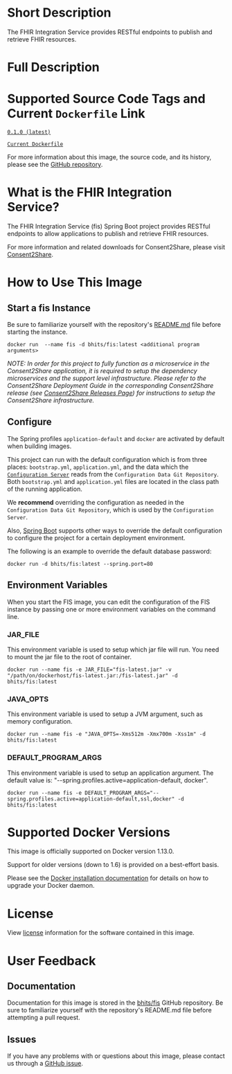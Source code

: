 # Short Description

The FHIR Integration Service provides RESTful endpoints to publish and retrieve FHIR resources. 

# Full Description

# Supported Source Code Tags and Current `Dockerfile` Link

[`0.1.0 (latest)`](https://github.com/bhits/fis/releases/tag/0.1.0)

[`Current Dockerfile`](../fis/src/main/docker/Dockerfile)

For more information about this image, the source code, and its history, please see the [GitHub repository](https://github.com/bhits/fis).

# What is the FHIR Integration Service?

The FHIR Integration Service (fis) Spring Boot project provides RESTful endpoints to allow applications to publish and retrieve FHIR resources. 

For more information and related downloads for Consent2Share, please visit [Consent2Share](https://bhits-dev.github.io/consent2share/).

# How to Use This Image

## Start a fis Instance

Be sure to familiarize yourself with the repository's [README.md](https://github.com/bhits/fis) file before starting the instance.

`docker run  --name fis -d bhits/fis:latest <additional program arguments>`

*NOTE: In order for this project to fully function as a microservice in the Consent2Share application, it is required to setup the dependency microservices and the support level infrastructure. Please refer to the Consent2Share Deployment Guide in the corresponding Consent2Share release (see [Consent2Share Releases Page](https://github.com/bhits/consent2share/releases)) for instructions to setup the Consent2Share infrastructure.*
 
## Configure

The Spring profiles `application-default` and `docker` are activated by default when building images.

This project can run with the default configuration which is from three places: `bootstrap.yml`, `application.yml`, and the data which the [`Configuration Server`](https://github.com/bhits/config-server) reads from the `Configuration Data Git Repository`. Both `bootstrap.yml` and `application.yml` files are located in the class path of the running application.

We **recommend** overriding the configuration as needed in the `Configuration Data Git Repository`, which is used by the `Configuration Server`.

Also, [Spring Boot](https://projects.spring.io/spring-boot/) supports other ways to override the default configuration to configure the project for a certain deployment environment. 

The following is an example to override the default database password:

`docker run -d bhits/fis:latest --spring.port=80`

## Environment Variables

When you start the FIS image, you can edit the configuration of the FIS instance by passing one or more environment variables on the command line. 

### JAR_FILE

This environment variable is used to setup which jar file will run. You need to mount the jar file to the root of container.

`docker run --name fis -e JAR_FILE="fis-latest.jar" -v "/path/on/dockerhost/fis-latest.jar:/fis-latest.jar" -d bhits/fis:latest`

### JAVA_OPTS 

This environment variable is used to setup a JVM argument, such as memory configuration.

`docker run --name fis -e "JAVA_OPTS=-Xms512m -Xmx700m -Xss1m" -d bhits/fis:latest`

### DEFAULT_PROGRAM_ARGS 

This environment variable is used to setup an application argument. The default value is: "--spring.profiles.active=application-default, docker".

`docker run --name fis -e DEFAULT_PROGRAM_ARGS="--spring.profiles.active=application-default,ssl,docker" -d bhits/fis:latest`

# Supported Docker Versions

This image is officially supported on Docker version 1.13.0.

Support for older versions (down to 1.6) is provided on a best-effort basis.

Please see the [Docker installation documentation](https://docs.docker.com/engine/installation/) for details on how to upgrade your Docker daemon.

# License

View [license](https://github.com/bhits/fis/blob/master/LICENSE) information for the software contained in this image.

# User Feedback

## Documentation
 
Documentation for this image is stored in the [bhits/fis](https://github.com/bhits/fis) GitHub repository. Be sure to familiarize yourself with the repository's README.md file before attempting a pull request.

## Issues

If you have any problems with or questions about this image, please contact us through a [GitHub issue](https://github.com/bhits/fis/issues).

